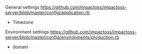 General settings
https://github.com/impactoss/impactoss-server/blob/master/config/application.rb

- Timezone


Environment settings
https://github.com/impactoss/impactoss-server/blob/master/config/environments/production.rb

- domain
